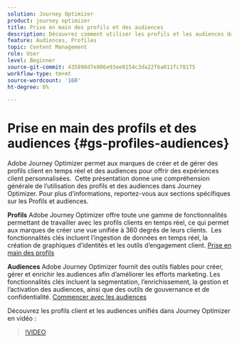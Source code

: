 ```yaml
---
solution: Journey Optimizer
product: journey optimizer
title: Prise en main des profils et des audiences
description: Découvrez comment utiliser les profils et les audiences dans  [!DNL Journey Optimzier].
feature: Audiences, Profiles
topic: Content Management
role: User
level: Beginner
source-git-commit: 435898d7e806e93ee0154c3da22f6a011fc78175
workflow-type: tm+mt
source-wordcount: '160'
ht-degree: 8%

---
```



# Prise en main des profils et des audiences {#gs-profiles-audiences}

Adobe Journey Optimizer permet aux marques de créer et de gérer des profils client en temps réel et des audiences pour offrir des expériences client personnalisées. &#x200B; Cette présentation donne une compréhension générale de l’utilisation des profils et des audiences dans Journey Optimizer. Pour plus d’informations, reportez-vous aux sections spécifiques sur les Profils et audiences.

**Profils**
Adobe Journey Optimizer offre toute une gamme de fonctionnalités permettant de travailler avec les profils clients en temps réel, ce qui permet aux marques de créer une vue unifiée à 360 degrés de leurs clients. &#x200B; Les fonctionnalités clés incluent l’ingestion de données en temps réel, la création de graphiques d’identités et les outils d’engagement client. [Prise en main des profils](get-started-profiles.md)

**Audiences**
Adobe Journey Optimizer fournit des outils fiables pour créer, gérer et enrichir les audiences afin d’améliorer les efforts marketing. &#x200B;Les fonctionnalités clés incluent la segmentation, l’enrichissement, la gestion et l’activation des audiences, ainsi que des outils de gouvernance et de confidentialité. [Commencer avec les audiences](about-audiences.md)

Découvrez les profils client et les audiences unifiés dans Journey Optimizer en vidéo :

>[!VIDEO](https://video.tv.adobe.com/v/3432671?quality=12)
